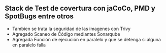 ## Stack de Test de covertura con jaCoCo, PMD y SpotBugs entre otros
* Tambien se trata la seguridad de las imagenes con Trivy
* Agregado Scaneo de Código mediantes Sonarqube
* Agregada Función de ejecución en paralelo y que se detenga si alguna en paralelo falla